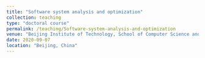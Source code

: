 ```yaml
---
title: "Software system analysis and optimization"
collection: teaching
type: "doctoral course"
permalink: /teaching/Software-system-analysis-and-optimization
venue: "Beijing Institute of Technology, School of Computer Science and Technology"
date: 2020-09-07
location: "Beijing, China"
---
```

